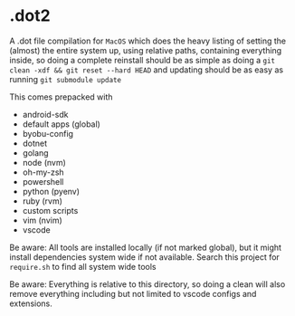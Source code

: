 .dot2
==========

A .dot file compilation for `MacOS` which does the heavy listing of setting the (almost) the entire system up, using relative paths, containing everything inside, so doing a complete reinstall should be as simple as doing a `git clean -xdf && git reset --hard HEAD` and updating should be as easy as running `git submodule update`

This comes prepacked with

* android-sdk
* default apps (global)
* byobu-config
* dotnet
* golang
* node (nvm)
* oh-my-zsh
* powershell
* python (pyenv)
* ruby (rvm)
* custom scripts
* vim (nvim)
* vscode

Be aware: All tools are installed locally (if not marked global), but it might install dependencies system wide if not available. Search this project for `require.sh` to find all system wide tools

Be aware: Everything is relative to this directory, so doing a clean will also remove everything including but not limited to vscode configs and extensions.